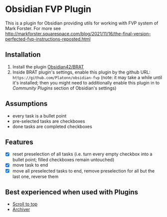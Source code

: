 # Obsidian FVP Plugin

This is a plugin for Obsidian providing utils for working with FVP system of Mark Forster. For more see http://markforster.squarespace.com/blog/2021/11/16/the-final-version-perfected-fvp-instructions-reposted.html

## Installation

1. Install the plugin [Obsidian42/BRAT](https://github.com/TfTHacker/obsidian42-brat)
2. Inside BRAT plugin's settings, enable this plugin by the github URL: `https://github.com/Platonn/obsidian-fvp` (note: it may take a while until it's installed; then you might need to additionally enable this plugin in to _Community Plugins_ section of Obsidian's settings)

## Assumptions

-   every task is a bullet point
-   pre-selected tasks are checkboxes
-   done tasks are completed checkboxes

## Features

-   [x] reset preselection of all tasks (i.e. turn every empty checkbox into a bullet point; filled checkboxes remain untouched)
-   [x] move task to end
-   [x] move all preselected tasks to end, remove preselection for all but the last one, reverse them

## Best experienced when used with Plugins

-   [Scroll to top](https://github.com/cloudhao1999/obsidian-scroll-to-top-plugin)
-   [Archiver](https://github.com/ivan-lednev/obsidian-task-archiver)
